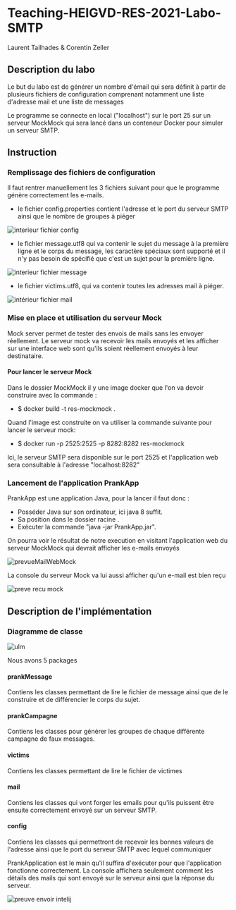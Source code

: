# Teaching-HEIGVD-RES-2021-Labo-SMTP

Laurent Tailhades & Corentin Zeller

## Description du labo

Le but du labo est de générer un nombre d'émail qui sera définit à partir de plusieurs fichiers de configuration comprenant notamment une liste d'adresse mail et une liste de messages

Le programme se connecte en local ("localhost") sur le port 25 sur un serveur MockMock qui sera lancé dans un conteneur Docker pour simuler un serveur SMTP.

## Instruction

### Remplissage des fichiers de configuration

Il faut rentrer manuellement les 3 fichiers suivant pour que le programme génère correctement les e-mails.

- le fichier config.properties contient l'adresse et le port du serveur SMTP ainsi que le nombre de groupes à piéger

![interieur fichier config](https://user-images.githubusercontent.com/58049740/117338767-3d839a00-ae9f-11eb-8df3-b82b3f88b850.PNG)

- le fichier message.utf8 qui va contenir le sujet du message à la première ligne et le corps du message, les caractère spéciaux sont supporté et il n'y pas besoin de spécifié que c'est un sujet pour la première ligne.

![interieur fichier message](https://user-images.githubusercontent.com/58049740/117338810-4ffdd380-ae9f-11eb-93d2-7d0df216de64.PNG)

- le fichier victims.utf8, qui va contenir toutes les adresses mail à piéger.

![intérieur fichier mail](https://user-images.githubusercontent.com/58049740/117338817-51c79700-ae9f-11eb-810c-787a5af95edb.PNG)



### Mise en place et utilisation du serveur Mock

Mock server permet de tester des envois de mails sans les envoyer réellement. Le serveur mock va recevoir les mails envoyés et les afficher sur une interface web sont qu'ils soient réellement envoyés à leur destinataire.

#### Pour lancer le serveur Mock

Dans le dossier MockMock il y une image docker que l'on va devoir construire avec la commande :

- $ docker build -t res-mockmock .

Quand l'image est construite on va utiliser la commande suivante pour lancer le serveur mock:

- $ docker run -p 2525:2525 -p 8282:8282 res-mockmock

Ici, le serveur SMTP sera disponible sur le port 2525 et l'application web sera consultable à l'adresse "localhost:8282"

### Lancement de l'application PrankApp

PrankApp est une application Java, pour la lancer il faut donc :

- Posséder Java sur son ordinateur, ici java 8 suffit.
- Sa position dans le dossier racine .
- Exécuter la commande "java -jar PrankApp.jar".

On pourra voir le résultat de notre execution en visitant l'application web du serveur MockMock qui devrait afficher les e-mails envoyés

![prevueMailWebMock](https://user-images.githubusercontent.com/58049740/117339930-9c95de80-aea0-11eb-954a-2bad250caef9.PNG)


La console du serveur Mock va lui aussi afficher qu'un e-mail est bien reçu


![preve recu mock](https://user-images.githubusercontent.com/58049740/117339910-9869c100-aea0-11eb-86b1-c6f29362ed72.PNG)

## Description de l'implémentation

### Diagramme de classe

![ulm](https://user-images.githubusercontent.com/58049740/117341629-ab7d9080-aea2-11eb-8c19-1a436e1a5d0f.PNG)


Nous avons 5 packages

#### prankMessage

Contiens les classes permettant de lire le fichier de message ainsi que de le construire et de différencier le corps du sujet.

#### prankCampagne

Contiens les classes pour générer les groupes de chaque différente campagne de faux messages.

#### victims

Contiens les classes permettant de lire le fichier de victimes

#### mail

Contiens les classes qui vont forger les emails pour qu'ils puissent être ensuite correctement envoyé sur un serveur SMTP.

#### config

Contiens les classes qui permettront de recevoir les bonnes valeurs de l'adresse ainsi que le port du serveur SMTP avec lequel communiquer


PrankApplication est le main qu'il suffira d'exécuter pour que l'application fonctionne correctement.
La console affichera seulement comment les détails des mails qui sont envoyé sur le serveur ainsi que la réponse du serveur.



![preuve envoir intelij](https://user-images.githubusercontent.com/58049740/117343433-9570cf80-aea4-11eb-9683-e7a1ee3aa510.PNG)







